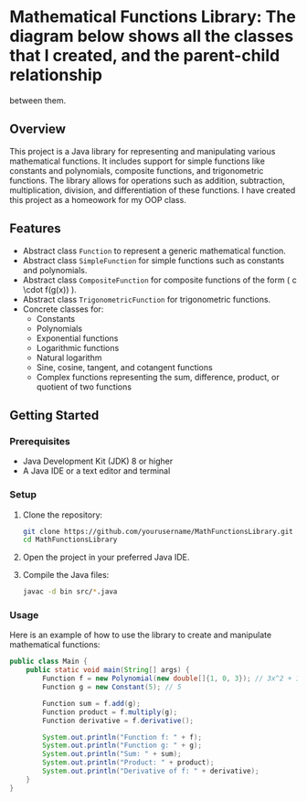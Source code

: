 # Mathematical Functions Library: The diagram below shows all the classes that I created, and the parent-child relationship
between them.

## Overview

This project is a Java library for representing and manipulating various mathematical functions. It includes support for simple functions like constants and polynomials, composite functions, and trigonometric functions. The library allows for operations such as addition, subtraction, multiplication, division, and differentiation of these functions. I have created this project as a homeowork for my OOP class. 

## Features

- Abstract class `Function` to represent a generic mathematical function.
- Abstract class `SimpleFunction` for simple functions such as constants and polynomials.
- Abstract class `CompositeFunction` for composite functions of the form \( c \cdot f(g(x)) \).
- Abstract class `TrigonometricFunction` for trigonometric functions.
- Concrete classes for:
  - Constants
  - Polynomials
  - Exponential functions
  - Logarithmic functions
  - Natural logarithm
  - Sine, cosine, tangent, and cotangent functions
  - Complex functions representing the sum, difference, product, or quotient of two functions

## Getting Started

### Prerequisites

- Java Development Kit (JDK) 8 or higher
- A Java IDE or a text editor and terminal

### Setup

1. Clone the repository:
    ```sh
    git clone https://github.com/yourusername/MathFunctionsLibrary.git
    cd MathFunctionsLibrary
    ```

2. Open the project in your preferred Java IDE.

3. Compile the Java files:
    ```sh
    javac -d bin src/*.java
    ```

### Usage

Here is an example of how to use the library to create and manipulate mathematical functions:

```java
public class Main {
    public static void main(String[] args) {
        Function f = new Polynomial(new double[]{1, 0, 3}); // 3x^2 + 1
        Function g = new Constant(5); // 5

        Function sum = f.add(g);
        Function product = f.multiply(g);
        Function derivative = f.derivative();

        System.out.println("Function f: " + f);
        System.out.println("Function g: " + g);
        System.out.println("Sum: " + sum);
        System.out.println("Product: " + product);
        System.out.println("Derivative of f: " + derivative);
    }
}

